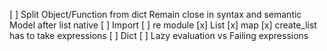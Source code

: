[ ] Split Object/Function from dict
      Remain close in syntax and semantic
      Model after list native
[ ] Import
[ ] re module
[x] List
  [x] map
  [x] create_list has to take expressions
[ ] Dict
[ ] Lazy evaluation vs Failing expressions
